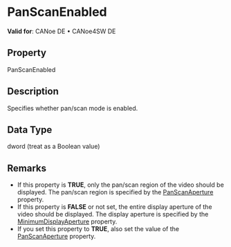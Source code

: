 # PanScanEnabled

**Valid for**: CANoe DE • CANoe4SW DE

## Property

PanScanEnabled

## Description

Specifies whether pan/scan mode is enabled.

## Data Type

dword (treat as a Boolean value)

## Remarks

- If this property is **TRUE**, only the pan/scan region of the video should be displayed. The pan/scan region is specified by the [PanScanAperture](CAPLfunctionPanScanAperture.md) property.
- If this property is **FALSE** or not set, the entire display aperture of the video should be displayed. The display aperture is specified by the [MinimumDisplayAperture](CAPLfunctionMinimumDisplayAperture.md) property.
- If you set this property to **TRUE**, also set the value of the [PanScanAperture](CAPLfunctionPanScanAperture.md) property.
